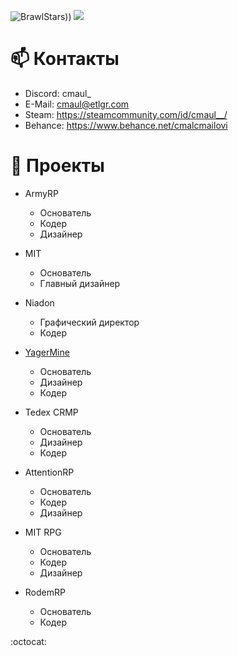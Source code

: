 ![BrawlStars))](https://github-readme-stats.vercel.app/api?username=CMAULTOP&show_icons=true&theme=dark&locale=ru)
![](https://github-readme-stats.vercel.app/api/top-langs/?username=CMAULTOP&layout=compact&theme=dark&locale=ru&custom_title=%D0%9F%D0%BE%D0%BF%D1%83%D0%BB%D1%8F%D1%80%D0%BD%D1%8B%D0%B5%20%D1%8F%D0%B7%D1%8B%D0%BA%D0%B8&icon_color=79ff97)

# 📫 Контакты
- Discord: cmaul_ <br>
- E-Mail: cmaul@etlgr.com <br>
- Steam: https://steamcommunity.com/id/cmaul__/ <br>
- Behance: https://www.behance.net/cmalcmailovi <br>


# 💼 Проекты

- ArmyRP
  - Основатель
  - Кодер
  - Дизайнер

- MIT
  - Основатель
  - Главный дизайнер

- Niadon
  - Графический директор
  - Кодер
 
- [YagerMine](https://discord.gg/KGFnNsUEDw)  
  - Основатель
  - Дизайнер
  - Кодер
 
- Tedex CRMP
  - Основатель
  - Дизайнер
  - Кодер

- AttentionRP
  - Основатель
  - Кодер
  - Дизайнер

- MIT RPG
  - Основатель
  - Кодер
  - Дизайнер

- RodemRP
  - Основатель
  - Кодер


:octocat:
